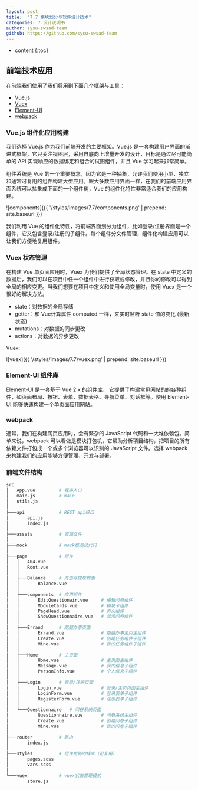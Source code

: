 ```yaml
---
layout: post
title:  "7.7 模块划分与软件设计技术"
categories: 7.设计说明书
author: sysu-swsad-team
github: https://github.com/sysu-swsad-team
---
```


* content
{:toc}

## 前端技术应用

在前端我们使用了我们将用到下面几个框架与工具：

- [Vue.js](https://cn.vuejs.org/)
- [Vuex](https://vuex.vuejs.org/zh/)
- [Element-UI](https://element.eleme.cn/)
- [webpack](https://webpack.js.org/)

### Vue.js 组件化应用构建

我们选择 Vue.js 作为我们前端开发的主要框架。Vue.js 是一套构建用户界面的渐进式框架，它只关注视图层，采用自底向上增量开发的设计，目标是通过尽可能简单的 API 实现响应的数据绑定和组合的试图组件，并且 Vue 学习起来非常简单。

组件系统是 Vue 的一个重要概念，因为它是一种抽象，允许我们使用小型、独立和通常可复用的组件构建大型应用。跟大多数应用界面一样，在我们的前端应用界面系统可以抽象成下面的一个组件树，Vue 的组件化特性非常适合我们的应用构建。

![components]({{ '/styles/images/7.7/components.png' | prepend: site.baseurl }})

我们利用 Vue 的组件化特性，将前端界面划分为组件，比如登录/注册界面是一个组件，它又包含登录/注册的子组件。每个组件分文件管理，组件化构建应用可以让我们方便地复用组件。

### Vuex 状态管理

在构建 Vue 单页面应用时，Vuex 为我们提供了全局状态管理。在 state 中定义的数据后，我们可以在项目中任一个组件中进行获取或修改，并且你的修改可以得到全局的相应变更。当我们想要在项目中定义和使用全局变量时，使用 Vuex 是一个很好的解决方法。

- state：对数据的全局存储
- getter：和 Vue计算属性 computed 一样，来实时监听 state 值的变化 (最新状态)
- mutations：对数据的同步更改
- actions：对数据的异步更改

Vuex:

![vuex]({{ '/styles/images/7.7/vuex.png' | prepend: site.baseurl }})

### Element-UI 组件库

Element-UI 是一套基于 Vue 2.x 的组件库， 它提供了构建常见网站的的各种组件，如页面布局、按钮、表单、数据表格、导航菜单、对话框等。使用 Element-UI 能够快速构建一个单页面应用网站。

### webpack

通常，我们在构建网页应用时，会有繁杂的 JavaScript 代码和一大堆依赖包。简单来说，webpack 可以看做是模块打包机，它帮助分析项目结构，把项目的所有依赖文件打包成一个或多个浏览器可以识别的 JavaScript 文件。选择 webpack 来构建我们的应用能够方便管理、开发与部署。

### 前端文件结构

```sh
src
│   App.vue			# 程序入口
│   main.js			# main
│   utils.js
│
├───api				# REST api接口
│       api.js 			
│       index.js
│
├───assets			# 资源文件
│
├───mock 			# mock桩测试代码
│
├───page			# 组件
│   │   404.vue
│   │   Root.vue 
│   │
│   ├───Balance		# 充值与提现界面
│   │       Balance.vue
│   │
│   ├───components	# 应用组件
│   │       EditQuestionair.vue		# 编辑问卷组件
│   │       ModuleCards.vue			# 模块卡组件
│   │       PageHead.vue			# 页头组件
│   │       ShowQuestionnaire.vue	# 显示问卷组件
│   │
│   ├───Errand		# 跑腿办事页面
│   │       Errand.vue				# 跑腿办事主页主组件
│   │       Create.vue				# 创建任务组件子组件
│   │       Mine.vue				# 我的任务组件子组件
│   │
│   ├───Home		# 主页面
│   │       Home.vue				# 主页面主组件
│   │       Message.vue				# 我的信息子组件
│   │       PersonInfo.vue			# 个人信息子组件
│   │
│   ├───Login		# 登录/注册页面
│   │       Login.vue				# 登录/主页页面主组件
│   │       LoginForm.vue			# 登录表单子组件
│   │       RegisterForm.vue		# 注册表单子组件
│   │
│   └───Questionnaire	# 问卷系统页面
│           Questionnaire.vue		# 问卷系统主组件
│           Create.vue				# 创建问卷子组件
│           Mine.vue				# 我的问卷子组件
│
├───router			# 路由
│       index.js
│
├───styles			# 组件用到的样式（可复用）
│       pages.scss
│       vars.scss
│
└───vuex			# vuex状态管理模式
        store.js
```